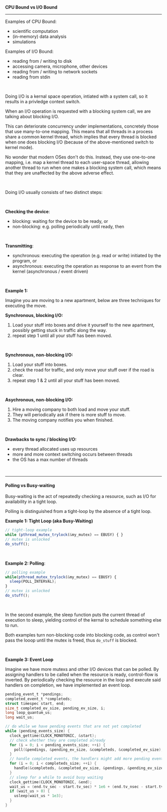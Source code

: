 __CPU Bound vs I/O Bound__
___

Examples of CPU Bound:

* scientific computation
* (in-memory) data analysis
* simulations

Examples of I/O Bound:

* reading from / writing to disk
* accessing camera, microphone, other devices
* reading from / writing to network sockets
* reading from stdin

</br>

Doing I/O is a kernal space operation, intiated with a system call, so it results in a privledge context switch.

When an I/O operation is requested with a blocking system call, we are talking about blocking I/O.

This can deteriorate concurrency under implementations, concretely those that use many-to-one mapping. This means that all threads in a process share a common kernel thread, which implies that every thread is blocked when one does blocking I/O (because of the above-mentioned switch to kernel mode).

No wonder that modern OSes don't do this. Instead, they use one-to-one mapping, i.e. map a kernel thread to each user-space thread, allowing another thread to run when one makes a blocking system call, which means that they are unaffected by the above adverse effect.

</br>

Doing I/O usually consists of two distinct steps:

</br>

__Checking the device__:

* blocking: waiting for the device to be ready, or
* non-blocking: e.g. polling periodically until ready, then

</br>

__Transmitting__:

* synchronous: executing the operation (e.g. read or write) initiated by the program, or
* asynchronous: executing the operation as response to an event from the kernel (asynchronous / event driven)

</br>

__Example 1:__

Imagine you are moving to a new apartment, below are three techniques for executing the move.

__Synchronous, blocking I/O:__

1. Load your stuff into boxes and drive it yourself to the new apartment, possibly getting stuck in traffic along the way.
2. repeat step 1 until all your stuff has been moved.

</br>

__Synchronous, non-blocking I/O:__

1. Load your stuff into boxes.
2. check the road for traffic, and only move your stuff over if the road is clear.
2. repeat step 1 & 2 until all your stuff has been moved.

</br>

__Asychronous, non-blocking I/O:__

1. Hire a moving company to both load and move your stuff.
2. They will periodically ask if there is more stuff to move.
2. The moving company notifies you when finished.

</br>

__Drawbacks to sync / blocking I/O:__

* every thread allocated uses up resources
* more and more context switching occurs between threads
* the OS has a max number of threads

</br>

___
#### Polling vs Busy-waiting

Busy-waiting is the act of repeatedly checking a resource, such as I/O for availability in a tight loop.

Polling is distinguished from a tight-loop by the absence of a tight loop.

__Example 1: Tight Loop (aka Busy-Waiting)__
```javascript
// tight-loop example
while (pthread_mutex_trylock(&my_mutex) == EBUSY) { }  
// mutex is unlocked
do_stuff();  
```
</br>

__Example 2: Polling__:
```javascript
// polling example
while(pthread_mutex_trylock(&my_mutex) == EBUSY) {  
  sleep(POLL_INTERVAL);
}
// mutex is unlocked
do_stuff();
```
</br>

In the second example, the sleep function puts the current thread of execution to sleep, yielding control of the kernal to schedule something else to run.

Both examples turn non-blocking code into blocking code, as control won't pass the looop until the mutex is freed, thus `do_stuff` is blocked.

</br>

__Example 3: Event Loop__

Imagine we have more mutexs and other I/O devices that can be polled. By assigning handlers to be called when the resource is ready, control-flow is inverted.  By periodically checking the resource in the loop and execute said handlers on completion, we have implemented an event loop.

```c
pending_event_t *pendings;  
completed_event_t *completeds;  
struct timespec start, end;  
size_t completed_ev_size, pending_ev_size, i;  
long loop_quantum_us;  
long wait_us;

// do while we have pending events that are not yet completed
while (pending_events_size) {  
  clock_gettime(CLOCK_MONOTONIC, &start);
  // check whether they are completed already
  for (i = 0; i < pending_events_size; ++i) {
    poll(&pendings, &pending_ev_size, &completeds, &completed_ev_size);
  }
  // handle completed events, the handlers might add more pending events
  for (i = 0; i < completeds_size; ++i) {
    handle(&completeds, &completed_ev_size, &pendings, &pending_ev_size);
  }
  // sleep for a while to avoid busy waiting
  clock_gettime(CLOCK_MONOTONIC, &end);
  wait_us = (end.tv_sec - start.tv_sec) * 1e6 + (end.tv_nsec - start.tv_nsec) / 1e3 - loop_quantum_us;
  if (wait_us > 0) {
    usleep(wait_us * 1e3);
  }
}
```